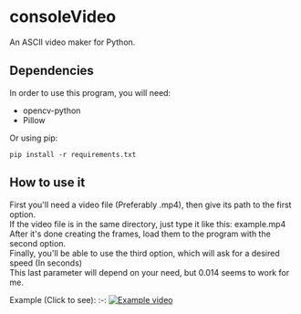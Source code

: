 # consoleVideo
An ASCII video maker for Python.

## Dependencies

In order to use this program, you will need:
* opencv-python
* Pillow

Or using pip:
```
pip install -r requirements.txt
```

## How to use it

First you'll need a video file (Preferably .mp4), then give its path to the first option.  
If the video file is in the same directory, just type it like this: example.mp4  
After it's done creating the frames, load them to the program with the second option.  
Finally, you'll be able to use the third option, which will ask for a desired speed (In seconds)  
This last parameter will depend on your need, but 0.014 seems to work for me.  


Example (Click to see):
:-:
[![Example video](https://img.youtube.com/vi/eaUeD52c-s8/0.jpg)](https://www.youtube.com/watch?v=eaUeD52c-s8)
